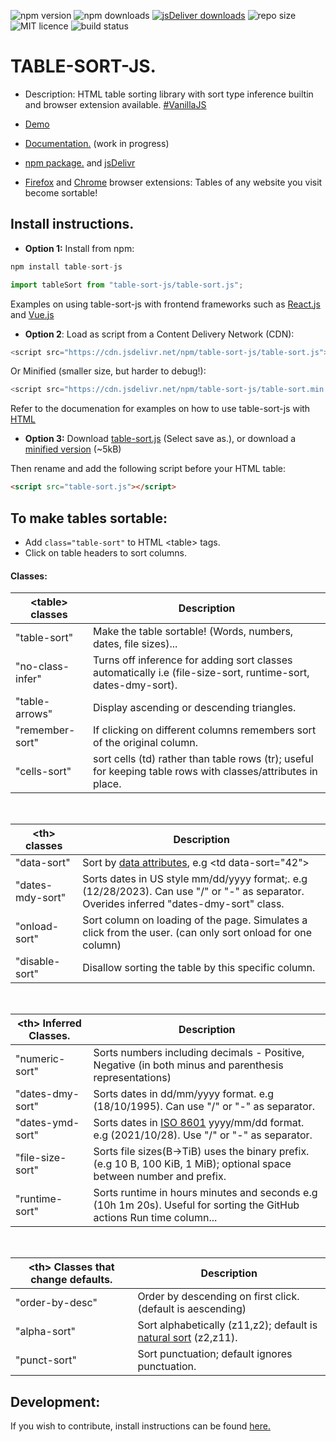 ![npm version](https://img.shields.io/npm/v/table-sort-js)
![npm downloads](https://img.shields.io/npm/dm/table-sort-js)
[![jsDeliver downloads](https://data.jsdelivr.com/v1/package/npm/table-sort-js/badge)](https://www.jsdelivr.com/package/npm/table-sort-js)
![repo size](https://img.shields.io/github/repo-size/leewannacott/table-sort-js)
![MIT licence](https://img.shields.io/github/license/LeeWannacott/table-sort-js)
![build status](https://img.shields.io/github/actions/workflow/status/leewannacott/table-sort-js/jest.yml?branch=master)

# TABLE-SORT-JS.

- Description: HTML table sorting library with sort type inference builtin and browser extension available. [#VanillaJS](http://vanilla-js.com/)

- [Demo](https://leewannacott.github.io/Portfolio/#/GitHub)
- [Documentation.](https://leewannacott.github.io/table-sort-js/docs/about.html)
  (work in progress)
- [npm package.](https://www.npmjs.com/package/table-sort-js) and [jsDelivr](https://www.jsdelivr.com/package/npm/table-sort-js)
- [Firefox](https://addons.mozilla.org/en-US/firefox/addon/table-sort-js/) and [Chrome](https://chrome.google.com/webstore/detail/table-sort-js/dioemkojkjhlhmfiocgniipejgkbfibb) browser extensions: Tables of any website you visit become sortable!

## Install instructions.

- <b>Option 1:</b> Install from npm:

```javascript
npm install table-sort-js
```

```javascript
import tableSort from "table-sort-js/table-sort.js";
```

Examples on using table-sort-js with frontend frameworks such as [React.js](https://leewannacott.github.io/table-sort-js/docs/react.html) and [Vue.js](https://leewannacott.github.io/table-sort-js/docs/vue.html)

- <b>Option 2</b>: Load as script from a Content Delivery Network (CDN):

```javascript
<script src="https://cdn.jsdelivr.net/npm/table-sort-js/table-sort.js"></script>
```

Or Minified (smaller size, but harder to debug!):

```javascript
<script src="https://cdn.jsdelivr.net/npm/table-sort-js/table-sort.min.js"></script>
```

Refer to the documenation for examples on how to use table-sort-js with [HTML](https://leewannacott.github.io/table-sort-js/docs/html5.html)

- <b>Option 3:</b> Download [table-sort.js](https://cdn.jsdelivr.net/npm/table-sort-js/table-sort.js) (Select save as.), or download a [minified version](https://cdn.jsdelivr.net/npm/table-sort-js/table-sort.min.js) (~5kB)

Then rename and add the following script before your HTML table:

```html
<script src="table-sort.js"></script>
```

## To make tables sortable:

- Add `class="table-sort"` to HTML &lt;table&gt; tags.
- Click on table headers to sort columns.

#### Classes:

| &lt;table&gt; classes | Description                                                                                                   |
| --------------------- | ------------------------------------------------------------------------------------------------------------- |
| "table-sort"          | Make the table sortable! (Words, numbers, dates, file sizes)...                                               |
| "no-class-infer"      | Turns off inference for adding sort classes automatically i.e (file-size-sort, runtime-sort, dates-dmy-sort). |
| "table-arrows"        | Display ascending or descending triangles.                                                                    |
| "remember-sort"       | If clicking on different columns remembers sort of the original column.                                       |
| "cells-sort"          | sort cells (td) rather than table rows (tr); useful for keeping table rows with classes/attributes in place.  |

<br>

| &lt;th&gt; classes | Description                                                                                                                              |
| ------------------ | ---------------------------------------------------------------------------------------------------------------------------------------- |
| "data-sort"        | Sort by [data attributes](https://developer.mozilla.org/en-US/docs/Learn/HTML/Howto/Use_data_attributes), e.g &lt;td data-sort="42"&gt;  |
| "dates-mdy-sort"   | Sorts dates in US style mm/dd/yyyy format;. e.g (12/28/2023). Can use "/" or "-" as separator. Overides inferred "dates-dmy-sort" class. |
| "onload-sort"      | Sort column on loading of the page. Simulates a click from the user. (can only sort onload for one column)                               |
| "disable-sort"     | Disallow sorting the table by this specific column.                                                                                      |

<br>

| &lt;th&gt; Inferred Classes. | Description                                                                                                                         |
| ---------------------------- | ----------------------------------------------------------------------------------------------------------------------------------- |
| "numeric-sort"               | Sorts numbers including decimals - Positive, Negative (in both minus and parenthesis representations)                               |
| "dates-dmy-sort"             | Sorts dates in dd/mm/yyyy format. e.g (18/10/1995). Can use "/" or "-" as separator.                                                |
| "dates-ymd-sort"             | Sorts dates in [ISO 8601](https://en.wikipedia.org/wiki/ISO_8601) yyyy/mm/dd format. e.g (2021/10/28). Use "/" or "-" as separator. |
| "file-size-sort"             | Sorts file sizes(B->TiB) uses the binary prefix. (e.g 10 B, 100 KiB, 1 MiB); optional space between number and prefix.              |
| "runtime-sort"               | Sorts runtime in hours minutes and seconds e.g (10h 1m 20s). Useful for sorting the GitHub actions Run time column...               |

<br>

| &lt;th&gt; Classes that change defaults. | Description                                                                                                         |
| ---------------------------------------- | ------------------------------------------------------------------------------------------------------------------- |
| "order-by-desc"                          | Order by descending on first click. (default is aescending)                                                         |
| "alpha-sort"                             | Sort alphabetically (z11,z2); default is [natural sort](https://en.wikipedia.org/wiki/Natural_sort_order) (z2,z11). |
| "punct-sort"                             | Sort punctuation; default ignores punctuation.                                                                      |

## Development:

If you wish to contribute, install instructions can be found [here.](https://leewannacott.github.io/table-sort-js/docs/development.html)
